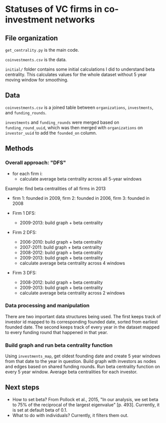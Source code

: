 # Statuses of VC firms in co-investment networks

## File organization
`get_centrality.py` is the main code.

`coinvestments.csv` is the data.

`initial/` folder contains some initial calculations I did to understand beta centrality. This calculates values for the whole dataset without 5 year moving window for smoothing.

## Data
`coinvestments.csv` is a joined table between `organizations`, `investments`, and `funding_rounds`. 

`investments` and `funding_rounds` were merged based on `funding_round_uuid`, which was then merged with `organizations` on `investor_uuid` to add the `founded_on` column.

## Methods
### Overall approach: "DFS"
- for each firm i:
  - calculate average beta centrality across all 5-year windows

Example: find beta centralities of all firms in 2013
- firm 1: founded in 2009, firm 2: founded in 2006, firm 3: founded in 2008

- Firm 1 DFS:
  - 2009-2013: build graph + beta centrality
- Firm 2 DFS:
  - 2006-2010: build graph + beta centrality
  - 2007-2011: build graph + beta centrality
  - 2008-2012: build graph + beta centrality
  - 2009-2013: build graph + beta centrality
  - calculate average beta centrality across 4 windows
- Firm 3 DFS:
  - 2008-2012: build graph + beta centrality
  - 2009-2013: build graph + beta centrality
  - calculate average beta centrality across 2 windows

### Data processing and manipulation
There are two important data structures being used. The first keeps track of investor id mapped to its corresponding founded date, sorted from earliest founded date. The second keeps track of every year in the dataset mapped to every funding round that happened in that year.

### Build graph and run beta centrality function
Using `investments_map`, get oldest founding date and create 5 year windows from that date to the year in question. Build graph with investors as nodes and edges based on shared funding rounds. Run beta centrality function on every 5 year window. Average beta centralities for each investor.

## Next steps
* How to set beta? From Pollock et al., 2015, "In our analysis, we set beta to 75% of the reciprocal of the largest eigenvalue" [p. 493]. Currently, it is set at default beta of 0.1.
* What to do with individuals? Currently, it filters them out.
